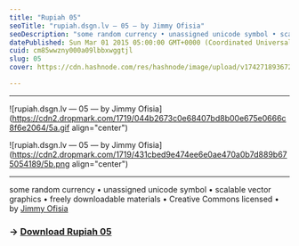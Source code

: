 ```yaml
---
title: "Rupiah 05"
seoTitle: "rupiah.dsgn.lv — 05 — by Jimmy Ofisia"
seoDescription: "some random currency • unassigned unicode symbol • scalable vector graphics • freely downloadable materials • creative commons licensed • by Jimmy Ofisia"
datePublished: Sun Mar 01 2015 05:00:00 GMT+0000 (Coordinated Universal Time)
cuid: cm85wwzny000a09lbbxwggtjl
slug: 05
cover: https://cdn.hashnode.com/res/hashnode/image/upload/v1742718936721/6dd277e0-c572-4351-9cb6-ca1317544e83.png

---
```


---

![rupiah.dsgn.lv — 05 — by Jimmy Ofisia](https://cdn2.dropmark.com/1719/044b2673c0e68407bd8b00e675e0666c8f6e2064/5a.gif align="center")

![rupiah.dsgn.lv — 05 — by Jimmy Ofisia](https://cdn2.dropmark.com/1719/431cbed9e474ee6e0ae470a0b7d889b675054189/5b.png align="center")

---

some random currency • unassigned unicode symbol • scalable vector graphics • freely downloadable materials • Creative Commons licensed • by [Jimmy Ofisia](https://dsgn.lv)

### → [**Download Rupiah 05**](https://folder.dsgn.lv/b/rupiah05)